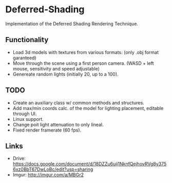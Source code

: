 Deferred-Shading
================

Implementation of the Deferred Shading Rendering Technique.

Functionality
-------------

- Load 3d models with textures from various formats. (only .obj format garanteed)
- Move through the scene using a first person camera. (WASD + left mouse, sensitivity and speed adjustable)
- Genereate random lights (initially 20, up to a 100).

TODO
----

- Create an auxiliary class w/ common methods and structures.
- Add max/min coords calc. of the model for lighting placement, editable through UI.
- Linux support.
- Change poit light attenuation to only lineal.
- Fixed render framerate (60 fps).

Links
-----

- Drive: https://docs.google.com/document/d/18DZZu6uij1NknfQejhovRVg8y3756xz0BbT67DwLoBc/edit?usp=sharing
- Imgur: http://imgur.com/a/MBGr2
